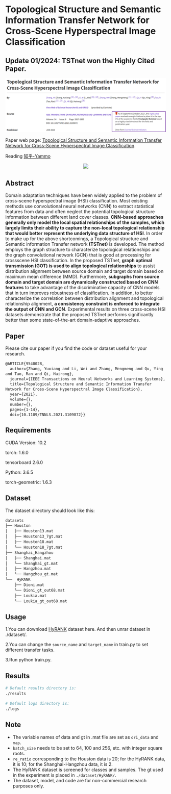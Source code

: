 # Topological Structure and Semantic Information Transfer Network for Cross-Scene Hyperspectral Image Classification

## Update 01/2024: TSTnet won the Highly Cited Paper.
<p align='center'>
  <img src='figure/TSTnet-ESI.png' width="800px">
</p>

Paper web page: [Topological Structure and Semantic Information Transfer Network for Cross-Scene Hyperspectral Image Classification](https://ieeexplore.ieee.org/document/9540028).

Reading [知乎-Yammo](https://zhuanlan.zhihu.com/p/550491893)

<p align='center'>
  <img src='figure/TSTnet.png' width="800px">
</p>

## Abstract

Domain adaptation techniques have been widely applied to the problem of cross-scene hyperspectral image (HSI) classification. Most existing methods use convolutional neural  networks (CNN) to extract statistical features from data and often neglect the potential topological structure information between different land cover classes. **CNN-based approaches generally only model the local spatial relationships of the samples, which largely limits their ability to capture the non-local topological relationship that would better represent the underlying data structure of HSI**. In order to make up for the above shortcomings, a Topological structure and Semantic information Transfer network **(TSTnet)** is developed. The method employs the graph structure to characterize topological relationships and the graph convolutional network (GCN) that is good at processing for crossscene HSI classification. In the proposed TSTnet, **graph optimal transmission (GOT) is used to align topological relationships** to assist distribution alignment between source domain and target domain based on maximum mean difference (MMD). Furthermore, **subgraphs from source domain and target domain are dynamically constructed based on CNN features** to take advantage of the discriminative capacity of CNN models that in turn improves robustness of classification. In addition, to better characterize the correlation between distribution alignment and topological relationship alignment, **a consistency constraint is enforced to integrate the output of CNN and GCN**. Experimental  results on three cross-scene HSI datasets demonstrate that the proposed TSTnet performs significantly better than some state-of-the-art domain-adaptive approaches.


## Paper

Please cite our paper if you find the code or dataset useful for your research.

```
@ARTICLE{9540028,
  author={Zhang, Yuxiang and Li, Wei and Zhang, Mengmeng and Qu, Ying and Tao, Ran and Qi, Hairong},
  journal={IEEE Transactions on Neural Networks and Learning Systems}, 
  title={Topological Structure and Semantic Information Transfer Network for Cross-Scene Hyperspectral Image Classification}, 
  year={2021},
  volume={},
  number={},
  pages={1-14},
  doi={10.1109/TNNLS.2021.3109872}}
```

## Requirements

CUDA Version: 10.2

torch: 1.6.0

tensorboard 2.6.0

Python: 3.6.5

torch-geometric: 1.6.3

## Dataset

The dataset directory should look like this:
```bash
datasets
├── Houston
│   ├── Houston13.mat
│   ├── Houston13_7gt.mat
│   ├── Houston18.mat
│   └── Houston18_7gt.mat
├── Shanghai_Hangzhou
│   ├── Shanghai.mat
│   └── Shanghai_gt.mat
│   ├── Hangzhou.mat
│   └── Hangzhou_gt.mat
└──  HyRANK
    ├── Dioni.mat
    └── Dioni_gt_out68.mat
    ├── Loukia.mat
    └── Loukia_gt_out68.mat
```

## Usage

1.You can download [HyRANK](https://zenodo.org/record/1222202) dataset here. And then unrar dataset in ./dataset/.

2.You can change the `source_name` and `target_name` in train.py to set different transfer tasks.

3.Run python train.py.

## Results

```bash
# Default results directory is:
./results
```

```bash
# Default logs directory is:
./logs
```

## Note

- The variable names of data and gt in .mat file are set as `ori_data` and `map`.
- `batch_size` needs to be set to 64, 100 and 256, etc. with integer square roots.
- `re_ratio` corresponding to the Houston data is 20; for the HyRANK data, it is 10; for the Shanghai-Hangzhou data, it is 2.
- The HyRANK dataset is screened for classes and samples. The gt used in the experiment is placed in `./dataset/HyRANK/`.
- The dataset, model, and code are for non-commercial research purposes only.
